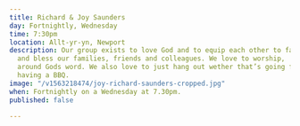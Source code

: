 ```yaml
---
title: Richard & Joy Saunders
day: Fortnightly, Wednesday
time: 7:30pm
location: Allt-yr-yn, Newport
description: Our group exists to love God and to equip each other to faithfully serve
  and bless our families, friends and colleagues. We love to worship,  pray and gather
  around Gods word. We also love to just hang out wether that’s going for a walk or
  having a BBQ.
image: "/v1563218474/joy-richard-saunders-cropped.jpg"
when: Fortnightly on a Wednesday at 7.30pm.
published: false

---
```

